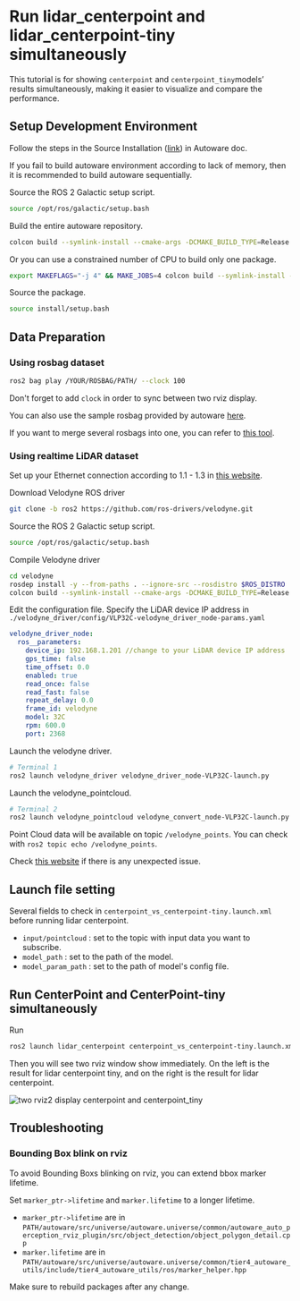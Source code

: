 # Run lidar_centerpoint and lidar_centerpoint-tiny simultaneously

This tutorial is for showing `centerpoint` and `centerpoint_tiny`models’ results simultaneously, making it easier to visualize and compare the performance.

## Setup Development Environment

Follow the steps in the Source Installation ([link](https://autowarefoundation.github.io/autoware-documentation/main/installation/autoware/source-installation/)) in Autoware doc.

If you fail to build autoware environment according to lack of memory, then it is recommended to build autoware sequentially.

Source the ROS 2 Galactic setup script.

```bash
source /opt/ros/galactic/setup.bash
```

Build the entire autoware repository.

```bash
colcon build --symlink-install --cmake-args -DCMAKE_BUILD_TYPE=Release --parallel-workers=1
```

Or you can use a constrained number of CPU to build only one package.

```bash
export MAKEFLAGS="-j 4" && MAKE_JOBS=4 colcon build --symlink-install --cmake-args -DCMAKE_BUILD_TYPE=Release --parallel-workers 1 --packages-select PACKAGE_NAME
```

Source the package.

```bash
source install/setup.bash
```

## Data Preparation

### Using rosbag dataset

```bash
ros2 bag play /YOUR/ROSBAG/PATH/ --clock 100
```

Don't forget to add `clock` in order to sync between two rviz display.

You can also use the sample rosbag provided by autoware [here](https://autowarefoundation.github.io/autoware-documentation/main/tutorials/ad-hoc-simulation/rosbag-replay-simulation/).

If you want to merge several rosbags into one, you can refer to [this tool](https://github.com/jerry73204/rosbag2-merge).

### Using realtime LiDAR dataset

Set up your Ethernet connection according to 1.1 - 1.3 in [this website](http://wiki.ros.org/velodyne/Tutorials/Getting%20Started%20with%20the%20Velodyne%20VLP16).

Download Velodyne ROS driver

```bash
git clone -b ros2 https://github.com/ros-drivers/velodyne.git
```

Source the ROS 2 Galactic setup script.

```bash
source /opt/ros/galactic/setup.bash
```

Compile Velodyne driver

```bash
cd velodyne
rosdep install -y --from-paths . --ignore-src --rosdistro $ROS_DISTRO
colcon build --symlink-install --cmake-args -DCMAKE_BUILD_TYPE=Release
```

Edit the configuration file. Specify the LiDAR device IP address in `./velodyne_driver/config/VLP32C-velodyne_driver_node-params.yaml`

```yaml
velodyne_driver_node:
  ros__parameters:
    device_ip: 192.168.1.201 //change to your LiDAR device IP address
    gps_time: false
    time_offset: 0.0
    enabled: true
    read_once: false
    read_fast: false
    repeat_delay: 0.0
    frame_id: velodyne
    model: 32C
    rpm: 600.0
    port: 2368
```

Launch the velodyne driver.

```bash
# Terminal 1
ros2 launch velodyne_driver velodyne_driver_node-VLP32C-launch.py
```

Launch the velodyne_pointcloud.

```bash
# Terminal 2
ros2 launch velodyne_pointcloud velodyne_convert_node-VLP32C-launch.py
```

Point Cloud data will be available on topic `/velodyne_points`. You can check with `ros2 topic echo /velodyne_points`.

Check [this website](http://wiki.ros.org/velodyne/Tutorials/Getting%20Started%20with%20the%20Velodyne%20VLP16) if there is any unexpected issue.

## Launch file setting

Several fields to check in `centerpoint_vs_centerpoint-tiny.launch.xml` before running lidar centerpoint.

- `input/pointcloud` : set to the topic with input data you want to subscribe.
- `model_path` : set to the path of the model.
- `model_param_path` : set to the path of model's config file.

## Run CenterPoint and CenterPoint-tiny simultaneously

Run

```bash
ros2 launch lidar_centerpoint centerpoint_vs_centerpoint-tiny.launch.xml
```

Then you will see two rviz window show immediately. On the left is the result for lidar centerpoint tiny, and on the right is the result for lidar centerpoint.

![two rviz2 display centerpoint and centerpoint_tiny](https://i.imgur.com/YAYehrf.jpg)

## Troubleshooting

### Bounding Box blink on rviz

To avoid Bounding Boxs blinking on rviz, you can extend bbox marker lifetime.

Set `marker_ptr->lifetime` and `marker.lifetime` to a longer lifetime.

- `marker_ptr->lifetime` are in `PATH/autoware/src/universe/autoware.universe/common/autoware_auto_perception_rviz_plugin/src/object_detection/object_polygon_detail.cpp`
- `marker.lifetime` are in `PATH/autoware/src/universe/autoware.universe/common/tier4_autoware_utils/include/tier4_autoware_utils/ros/marker_helper.hpp`

Make sure to rebuild packages after any change.
